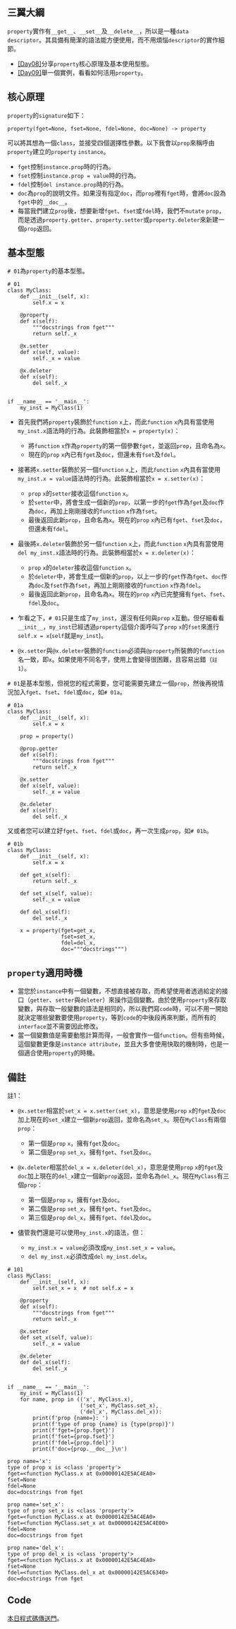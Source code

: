 ## 三翼大綱
`property`實作有`__get__`、`__set__`及`__delete__`，所以是一種`data descriptor`。其具備有簡潔的語法能方便使用，而不用煩惱`descriptor`的實作細節。
* [[Day08]](https://ithelp.ithome.com.tw/articles/10317760)分享`property`核心原理及基本使用型態。
* [[Day09]](https://ithelp.ithome.com.tw/articles/10317761)舉一個實例，看看如何活用`property`。

## 核心原理
`property`的`signature`如下：
```python=
property(fget=None, fset=None, fdel=None, doc=None) -> property
```
可以將其想為一個`class`，並接受四個選擇性參數。以下我會以`prop`來稱呼由`property`建立的`property` `instance`。
* `fget`控制`instance.prop`時的行為。
* `fset`控制`instance.prop = value`時的行為。
* `fdel`控制`del instance.prop`時的行為。
* `doc`為`prop`的說明文件。如果沒有指定`doc`，而`prop`裡有`fget`時，會將`doc`設為`fget`中的`__doc__`。
* 每當我們建立`prop`後，想要新增`fget`、`fset`或`fdel`時，我們不`mutate` `prop`，而是透過`property.getter`、`property.setter`或`property.deleter`來新建一個`prop`返回。

## 基本型態
`# 01`為`property`的基本型態。
```python=
# 01
class MyClass:
    def __init__(self, x):
        self.x = x

    @property
    def x(self):
        """docstrings from fget"""
        return self._x

    @x.setter
    def x(self, value):
        self._x = value

    @x.deleter
    def x(self):
        del self._x


if __name__ == '__main__':
    my_inst = MyClass(1)
```
* 首先我們將`property`裝飾於`function` `x`上，而此`function` `x`內具有當使用`my_inst.x`語法時的行為。此裝飾相當於`x = property(x)`：
    * 將`function` `x`作為`property`的第一個參數`fget`，並返回`prop`，且命名為`x`。
    * 現在的`prop` `x`內已有`fget`及`doc`，但還未有`fset`及`fdel`。

* 接著將`x.setter`裝飾於另一個`function` `x`上，而此`function` `x`內具有當使用`my_inst.x = value`語法時的行為。此裝飾相當於`x = x.setter(x)`：
    * `prop` `x`的`setter`接收這個`function` `x`。
    * 於`setter`中，將會生成一個新的`prop`，以第一步的`fget`作為`fget`及`doc`作為`doc`，再加上剛剛接收的`function` `x`作為`fset`。
    * 最後返回此新`prop`，且命名為`x`。現在的`prop` `x`內已有`fget`、`fset`及`doc`，但還未有`fdel`。

* 最後將`x.deleter`裝飾於另一個`function` `x`上，而此`function` `x`內具有當使用`del my_inst.x`語法時的行為。此裝飾相當於`x = x.deleter(x)`：
    *  `prop` `x`的`deleter`接收這個`function` `x`。
    * 於`deleter`中，將會生成一個新的`prop`，以上一步的`fget`作為`fget`、`doc`作為`doc`及`fset`作為`fset`，再加上剛剛接收的`function` `x`作為`fdel`。
    * 最後返回此新`prop`，且命名為`x`。現在的`prop` `x`內已完整擁有`fget`、`fset`、`fdel`及`doc`。

* 乍看之下，`# 01`只是生成了`my_inst`，還沒有任何與`prop` `x`互動。但仔細看看`__init__`，`my_inst`已經透過`property`這個介面呼叫了`prop` `x`的`fset`來進行`self.x = x`(`self`就是`my_inst`)。

* `@x.setter`與`@x.deleter`裝飾的`function`必須與`@property`所裝飾的`function`名一致，即`x`。如果使用不同名字，使用上會變得很困難，且容易出錯（`註1`）。

`# 01`是基本型態，但視您的程式需要，您可能需要先建立一個`prop`，然後再視情況加入`fget`、`fset`、`fdel`或`doc`，如`# 01a`。
```python=
# 01a
class MyClass:
    def __init__(self, x):
        self.x = x

    prop = property()

    @prop.getter
    def x(self):
        """docstrings from fget"""
        return self._x

    @x.setter
    def x(self, value):
        self._x = value

    @x.deleter
    def x(self):
        del self._x
```
又或者您可以建立好`fget`、`fset`、`fdel`或`doc`，再一次生成`prop`，如`# 01b`。
```python=
# 01b
class MyClass:
    def __init__(self, x):
        self.x = x

    def get_x(self):
        return self._x

    def set_x(self, value):
        self._x = value

    def del_x(self):
        del self._x

    x = property(fget=get_x,
                 fset=set_x,
                 fdel=del_x,
                 doc="""docstrings""")
```


## `property`適用時機
* 當您於`instance`中有一個變數，不想直接被存取，而希望使用者透過給定的接口（`getter`、`setter`與`deleter`）來操作這個變數。由於使用`property`來存取變數，與存取一般變數的語法是相同的，所以我們寫`code`時，可以不用一開始就決定哪些變數要使用`property`，等到`code`的中後段再來判斷，而所有的`interface`並不需要因此修改。
* 當一個變數值是需要動態計算而得，一般會實作一個`function`。但有些時候，這個變數更像是`instance attribute`，並且大多會使用快取的機制時，也是一個適合使用`property`的時機。


## 備註
註1：
* `@x.setter`相當於`set_x = x.setter(set_x)`，意思是使用`prop` `x`的`fget`及`doc`加上現在的`set_x`建立一個新`prop`返回，並命名為`set_x`。現在`MyClass`有兩個`prop`：
    * 第一個是`prop` `x`，擁有`fget`及`doc`。
    * 第二個是`prop` `set_x`，擁有`fget`、`fset`及`doc`。

* `@x.deleter`相當於`del_x = x.deleter(del_x)`，意思是使用`prop` `x`的`fget`及`doc`加上現在的`del_x`建立一個新`prop`返回，並命名為`del_x`。現在`MyClass`有三個`prop`：
    * 第一個是`prop` `x`，擁有`fget`及`doc`。
    * 第二個是`prop` `set_x`，擁有`fget`、`fset`及`doc`。
    * 第三個是`prop` `del_x`，擁有`fget`、`fdel`及`doc`。
* 儘管我們還是可以使用`my_inst.x`的語法，但：
    * `my_inst.x = value`必須改成`my_inst.set_x = value`。
    * `del my_inst.x`必須改成`del my_inst.delx`。
```python=
# 101
class MyClass:
    def __init__(self, x):
        self.set_x = x  # not self.x = x

    @property
    def x(self):
        """docstrings from fget"""
        return self._x

    @x.setter
    def set_x(self, value):
        self._x = value

    @x.deleter
    def del_x(self):
        del self._x


if __name__ == '__main__':
    my_inst = MyClass(1)
    for name, prop in (('x', MyClass.x),
                       ('set_x', MyClass.set_x),
                       ('del_x', MyClass.del_x)):
        print(f'prop {name=}: ')
        print(f'type of prop {name} is {type(prop)}')
        print(f'fget={prop.fget}')
        print(f'fset={prop.fset}')
        print(f'fdel={prop.fdel}')
        print(f'doc={prop.__doc__}\n')
```
```
prop name='x': 
type of prop x is <class 'property'>
fget=<function MyClass.x at 0x00000142E5AC4EA0>
fset=None
fdel=None
doc=docstrings from fget

prop name='set_x': 
type of prop set_x is <class 'property'>
fget=<function MyClass.x at 0x00000142E5AC4EA0>
fset=<function MyClass.set_x at 0x00000142E5AC4E00>
fdel=None
doc=docstrings from fget

prop name='del_x':
type of prop del_x is <class 'property'>
fget=<function MyClass.x at 0x00000142E5AC4EA0>
fset=None
fdel=<function MyClass.del_x at 0x00000142E5AC6340>
doc=docstrings from fget
```

## Code
[本日程式碼傳送門](https://github.com/jrycw/py10wings/tree/master/src/03_property/day08_property)。